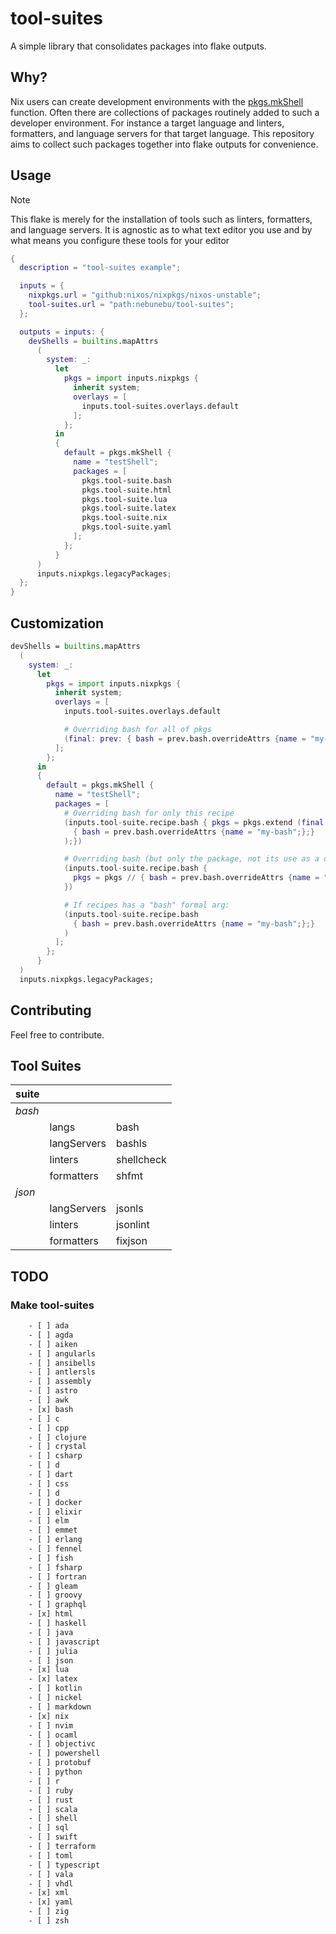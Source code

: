 # tool-suites

A simple library that consolidates packages into flake
outputs.

## Why?

Nix users can create development environments with the [pkgs.mkShell](https://ryantm.github.io/nixpkgs/builders/special/mkshell/)
function. Often there are collections of packages routinely added to such a
developer environment. For instance a target language and linters, formatters,
and language servers for that target language. This repository aims to collect
such packages together into flake outputs for convenience.

## Usage

> [!Note]
> This flake is merely for the installation of tools such as linters,
> formatters, and language servers. It is agnostic as to what text editor you
> use and by what means you configure these tools for your editor

```nix
{
  description = "tool-suites example";

  inputs = {
    nixpkgs.url = "github:nixos/nixpkgs/nixos-unstable";
    tool-suites.url = "path:nebunebu/tool-suites";
  };

  outputs = inputs: {
    devShells = builtins.mapAttrs
      (
        system: _:
          let
            pkgs = import inputs.nixpkgs {
              inherit system;
              overlays = [
                inputs.tool-suites.overlays.default
              ];
            };
          in
          {
            default = pkgs.mkShell {
              name = "testShell";
              packages = [
                pkgs.tool-suite.bash
                pkgs.tool-suite.html
                pkgs.tool-suite.lua
                pkgs.tool-suite.latex
                pkgs.tool-suite.nix
                pkgs.tool-suite.yaml
              ];
            };
          }
      )
      inputs.nixpkgs.legacyPackages;
  };
}
```

## Customization

<!-- FIX: elaborate for clarity -->

```nix
devShells = builtins.mapAttrs
  (
    system: _:
      let
        pkgs = import inputs.nixpkgs {
          inherit system;
          overlays = [
            inputs.tool-suites.overlays.default

            # Overriding bash for all of pkgs
            (final: prev: { bash = prev.bash.overrideAttrs {name = "my-bash";};})
          ];
        };
      in
      {
        default = pkgs.mkShell {
          name = "testShell";
          packages = [
            # Overriding bash for only this recipe
            (inputs.tool-suite.recipe.bash { pkgs = pkgs.extend (final: prev:
              { bash = prev.bash.overrideAttrs {name = "my-bash";};}
            );})

            # Overriding bash (but only the package, not its use as a dependency)
            (inputs.tool-suite.recipe.bash { 
              pkgs = pkgs // { bash = prev.bash.overrideAttrs {name = "my-bash";};};
            })

            # If recipes has a "bash" formal arg:
            (inputs.tool-suite.recipe.bash
              { bash = prev.bash.overrideAttrs {name = "my-bash";};}
            )
          ];
        };
      }
  )
  inputs.nixpkgs.legacyPackages;
```

## Contributing

Feel free to contribute.

## Tool Suites

| suite  |             |            |
| ------ | ----------- | ---------- |
| *bash* |             |            |
|        | langs       | bash       |
|        | langServers | bashls     |
|        | linters     | shellcheck |
|        | formatters  | shfmt      |
| *json* |             |            |
|        | langServers | jsonls     |
|        | linters     | jsonlint   |
|        | formatters  | fixjson    |

<!-- | html        |                | -->
<!-- | ----------- | -------------- | -->
<!-- | langServers | htmlls         | -->
<!-- | linters     | htmlhint       | -->
<!-- | formatters  | htmlbeautifier | -->
<!---->
<!-- | lua         |          | -->
<!-- | ----------- | -------- | -->
<!-- | langs       | lua      | -->
<!-- | langServers | lua-ls   | -->
<!-- | linters     | luacheck | -->
<!-- | formatters  | stylua   | -->
<!---->
<!-- | nix         |                  | -->
<!-- | ----------- | ---------------- | -->
<!-- | langServers | nixd             | -->
<!-- | linters     | statix, deadnix  | -->
<!-- | formatters  | nixfmt-rfc-style | -->
<!---->
<!-- | tex         |             | -->
<!-- | ----------- | ----------- | -->
<!-- | langServers | texlab      | -->
<!-- | linters     | chktex      | -->
<!-- | formatters  | latexindent | -->
<!---->
<!-- | xml         |           | -->
<!-- | ----------- | --------- | -->
<!-- | langServers | lemminx   | -->
<!-- | linters     | xmllint   | -->
<!-- | formatters  | xmlformat | -->
<!---->
<!-- | yaml        |          | -->
<!-- | ----------- | -------- | -->
<!-- | langServers | yamlls   | -->
<!-- | linters     | yamllint | -->
<!-- | formatters  | yamlfmt  | -->

## TODO

### Make tool-suites

```txt
    - [ ] ada
    - [ ] agda
    - [ ] aiken
    - [ ] angularls
    - [ ] ansibells
    - [ ] antlersls
    - [ ] assembly
    - [ ] astro
    - [ ] awk 
    - [x] bash 
    - [ ] c
    - [ ] cpp
    - [ ] clojure
    - [ ] crystal 
    - [ ] csharp
    - [ ] d
    - [ ] dart
    - [ ] css 
    - [ ] d
    - [ ] docker
    - [ ] elixir
    - [ ] elm 
    - [ ] emmet
    - [ ] erlang
    - [ ] fennel 
    - [ ] fish
    - [ ] fsharp
    - [ ] fortran
    - [ ] gleam
    - [ ] groovy
    - [ ] graphql
    - [x] html
    - [ ] haskell
    - [ ] java
    - [ ] javascript 
    - [ ] julia
    - [ ] json 
    - [x] lua 
    - [x] latex 
    - [ ] kotlin
    - [ ] nickel 
    - [ ] markdown
    - [x] nix 
    - [ ] nvim
    - [ ] ocaml 
    - [ ] objectivc
    - [ ] powershell
    - [ ] protobuf
    - [ ] python
    - [ ] r
    - [ ] ruby
    - [ ] rust
    - [ ] scala
    - [ ] shell
    - [ ] sql
    - [ ] swift
    - [ ] terraform
    - [ ] toml
    - [ ] typescript
    - [ ] vala 
    - [ ] vhdl
    - [x] xml 
    - [x] yaml 
    - [ ] zig 
    - [ ] zsh 
```

